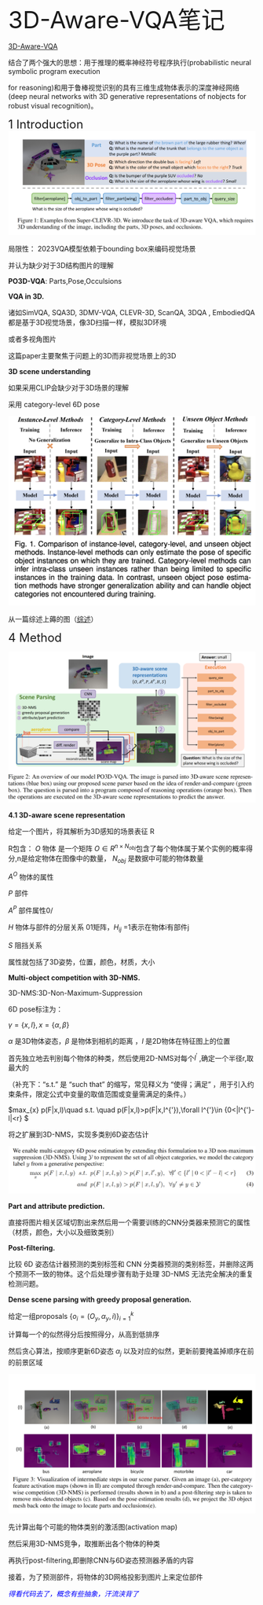<font size=8>3D-Aware-VQA笔记</font>



[3D-Aware-VQA](https://arxiv.org/pdf/2310.17914)



结合了两个强大的思想：用于推理的概率神经符号程序执行(probabilistic neural symbolic program execution

for reasoning)和用于鲁棒视觉识别的具有三维生成物体表示的深度神经网络(deep neural networks with 3D generative representations of nobjects for robust visual recognition)。



<font size=5>1 Introduction</font>
<img src="../论文阅读笔记/img/3D-Aware-VQA(1).png" alt="3D-Aware-VQA(1)" style="zoom:50%;" />

局限性：
2023VQA模型依赖于bounding box来编码视觉场景

并认为缺少对于3D结构图片的理解

**PO3D-VQA**: Parts,Pose,Occulsions 





**VQA in 3D.**

诸如SimVQA, SQA3D, 3DMV-VQA, CLEVR-3D, ScanQA, 3DQA , EmbodiedQA都是基于3D视觉场景，像3D扫描一样，模拟3D环境

或者多视角图片

这篇paper主要聚焦于问题上的3D而非视觉场景上的3D

**3D scene understanding**

如果采用CLIP会缺少对于3D场景的理解

采用 category-level 6D pose

<img src="../论文阅读笔记/img/3D-Aware-VQA(2).png" alt="3D-Aware-VQA(2)" style="zoom:50%;" />

从一篇综述上薅的图（[综述](https://arxiv.org/pdf/2405.07801v3)）



<font size=5>4 Method</font>

<img src="../论文阅读笔记/img/3D-Aware-VQA(3).png" alt="3D-Aware-VQA(3)" style="zoom:50%;" />

**4.1 3D-aware scene representation**

给定一个图片，将其解析为3D感知的场景表征 R

R包含：
$O$ 物体 是一个矩阵 $O\in R^{n\times N_{obj}}$包含了每个物体属于某个实例的概率得分,n是给定物体在图像中的数量， $N_{obj}$ 是数据中可能的物体数量

$A^O$ 物体的属性

$P$ 部件

$A^P$ 部件属性0/

$H$ 物体与部件的分层关系 01矩阵，$H_{ij}$ =1表示在物体i有部件j

$S$ 阻挡关系

属性就包括了3D姿势，位置，颜色，材质，大小



**Multi-object competition with 3D-NMS.**

3D-NMS:3D-Non-Maximum-Suppression

6D pose标注为：

$\gamma=\{x,l\},x=\{\alpha,\beta\}$

$\alpha$ 是3D物体姿态，$\beta$ 是物体到相机的距离 ，$l$ 是2D物体在特征图上的位置

首先独立地去判别每个物体的种类，然后使用2D-NMS对每个$l^{'}$ ,确定一个半径r,取最大的

（补充下：“s.t.” 是 “such that” 的缩写，常见释义为 “使得；满足” ，用于引入约束条件，限定公式中变量的取值范围或变量需满足的条件。）

$max_{x} p(F|x,l)\quad s.t. \quad p(F|x,l)>p(F|x,l^{'}),\forall l^{'}\in \{0<|l^{'}-l|<r\} $

将之扩展到3D-NMS，实现多类别6D姿态估计

<img src="../论文阅读笔记/img/3D-Aware-VQA(4).png" alt="3D-Aware-VQA(4)" style="zoom:50%;" />







**Part and attribute prediction.**

直接将图片相关区域切割出来然后用一个需要训练的CNN分类器来预测它的属性（材质，颜色，大小以及细致类别）

**Post-filtering.**

比较 6D 姿态估计器预测的类别标签和 CNN 分类器预测的类别标签，并删除这两个预测不一致的物体。这个后处理步骤有助于处理 3D-NMS 无法完全解决的重复检测问题。

**Dense scene parsing with greedy proposal generation.**

给定一组proposals $\{o_i=(O_y,\alpha_y,i)\}_{i=1}^{k}$

计算每一个的似然得分后按照得分，从高到低排序

然后贪心算法，按顺序更新6D姿态  $\alpha_j$ 以及对应的似然，更新前要掩盖掉顺序在前的前景区域

<img src="../论文阅读笔记/img/3D-Aware-VQA(5).png" alt="3D-Aware-VQA(5)" style="zoom:50%;" />

先计算出每个可能的物体类别的激活图(activation map)

然后采用3D-NMS竞争，取推断出各个物体的种类

再执行post-filtering,即删除CNN与6D姿态预测器矛盾的内容

接着，为了预测部件，将物体的3D网格投影到图片上来定位部件















<font color=blue>*得看代码去了，概念有些抽象，汗流浃背了*</font>